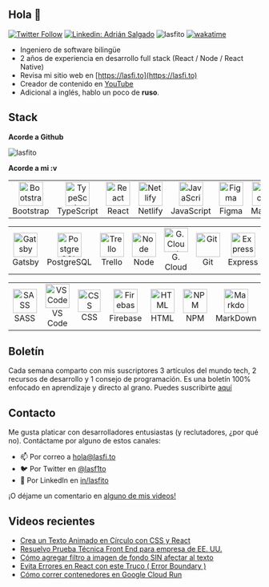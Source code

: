 
## Hola 👋

[![Twitter Follow](https://img.shields.io/twitter/follow/_staticvoid?label=Follow)](https://twitter.com/lasf1to)
[![Linkedin: Adrián Salgado](https://img.shields.io/badge/-Adrian%20Salgado-blue?style=flat-square&logo=Linkedin&logoColor=white&link=https://www.linkedin.com/in/lasfito/)](https://www.linkedin.com/in/lasfito)
<img src="https://komarev.com/ghpvc/?username=lasfito&label=Profile%20views&color=0e75b6&style=flat" alt="lasfito" /> 
[![wakatime](https://wakatime.com/badge/user/5f64052e-88c6-4b16-a87a-e9f52142e69a.svg)](https://wakatime.com/@5f64052e-88c6-4b16-a87a-e9f52142e69a)



  - Ingeniero de software bilingüe
  - 2 años de experiencia en desarrollo full stack (React / Node / React Native)
  - Revisa mi sitio web en [https://lasfi.to](https://lasfi.to)
  - Creador de contenido en [YouTube](https://www.youtube.com/channel/UCwfeUZwjfNsIFqFURiqkLSw)
  -  Adicional a inglés, hablo un poco de **ruso**.





<!-- Estadísticas

[![Lasfitos's GitHub stats](https://github-readme-stats.vercel.app/api?username=lasfito&hide=prs,issues,contribs&count_private=true&show_icons=true&theme=vue_dark&locale=es&hide_title=false&include_all_commits=true&custom_title=numericos)](https://github.com/anuraghazra/github-readme-stats)
-->

 
  

## Stack


**Acorde a Github**

<img align="center" src="https://github-readme-stats.vercel.app/api/top-langs?username=lasfito&show_icons=true&hide=html&locale=es&layout=compact&custom_title=" alt="lasfito" /> 

<!--[![willianrod's wakatime stats](https://github-readme-stats.vercel.app/api/wakatime?username=lasfito)](https://github.com/anuraghazra/github-readme-stats)
-->



**Acorde a mi :v**

<table >
  <tr>
    <td align="center" width="96"> 
        <img src="https://cdn.jsdelivr.net/gh/devicons/devicon/icons/bootstrap/bootstrap-plain.svg" width="48" height="48" alt="Bootstrap" />
      <br>Bootstrap
    </td>   
    <td align="center" width="96">
        <img src="https://cdn.jsdelivr.net/gh/devicons/devicon/icons/typescript/typescript-original.svg" width="48" height="48" alt="TypeScript" />
      <br>TypeScript
    </td>
    <td align="center" width="96">
        <img src="https://cdn.jsdelivr.net/gh/devicons/devicon/icons/react/react-original.svg" width="48" height="48" alt="React" />
      <br>React
    </td>
    <td align="center" width="96">
        <img src="https://www.netlify.com/v3/img/components/logomark.png" width="48" height="48" alt="Netlify" />
      <br>Netlify
    </td>
    <td align="center" width="96">
        <img src="https://cdn.jsdelivr.net/gh/devicons/devicon/icons/javascript/javascript-original.svg" width="48" height="48" alt="JavaScript" />
      <br>JavaScript
    </td>
    <td align="center" width="96">
        <img src="https://cdn.jsdelivr.net/gh/devicons/devicon/icons/figma/figma-original.svg" width="48" height="48" alt="Figma" />
      <br>Figma
    </td>
    <td align="center" width="96">
        <img src="https://cdn.jsdelivr.net/gh/devicons/devicon/icons/apple/apple-original.svg" width="48" height="48" alt="MacOs" />
      <br>MacOs
    </td>
  </tr>
  </table>
  <table >
  <tr>
    <td align="center" width="96">
        <img src="https://cdn.jsdelivr.net/gh/devicons/devicon/icons/gatsby/gatsby-plain.svg" width="48" height="48" alt="Gatsby" />
      <br>Gatsby
    </td>
    <td align="center" width="96">
        <img src="https://cdn.jsdelivr.net/gh/devicons/devicon/icons/postgresql/postgresql-plain.svg" width="48" height="48" alt="PostgreSQL" />
      <br>PostgreSQL
    </td>
    <td align="center"  width="96">
        <img src="https://cdn.jsdelivr.net/gh/devicons/devicon/icons/trello/trello-plain.svg" width="48" height="48" alt="Trello" />
      <br>Trello
    </td>
    <td align="center"  width="96">
        <img src="https://cdn.jsdelivr.net/gh/devicons/devicon/icons/nodejs/nodejs-original.svg" width="48" height="48" alt="Node" />
      <br>Node
    </td>
    <td align="center" width="96">
        <img src="https://cdn.jsdelivr.net/gh/devicons/devicon/icons/googlecloud/googlecloud-original.svg" width="48" height="48" alt="G. Cloud" />
      <br>G. Cloud
    </td>
    <td align="center"  width="96">
        <img src="https://cdn.jsdelivr.net/gh/devicons/devicon/icons/git/git-original.svg" width="48" height="48" alt="Git" />
      <br>Git
    </td>
    <td align="center" width="96">
        <img src="https://cdn.jsdelivr.net/gh/devicons/devicon/icons/express/express-original.svg" width="48" height="48" alt="Express" />
      <br>Express
    </td>
  </tr>
  </table>
  <table >
   <tr>
      <td align="center" width="96">
        <img src="https://cdn.jsdelivr.net/gh/devicons/devicon/icons/sass/sass-original.svg" width="48" height="48" alt="SASS" />
      <br>SASS
    </td>
    <td align="center" width="96">
        <img src="https://cdn.jsdelivr.net/gh/devicons/devicon/icons/vscode/vscode-original.svg" width="48" height="48" alt="VS Code" />
      <br>VS Code
    </td>
    <td align="center" width="96">
        <img src="https://cdn.jsdelivr.net/gh/devicons/devicon/icons/css3/css3-original.svg" width="45" height="45" alt="CSS" />
      <br>CSS
    </td>
    <td align="center" width="96">
        <img src="https://cdn.jsdelivr.net/gh/devicons/devicon/icons/firebase/firebase-plain.svg" width="48" height="48" alt="Firebase" />
      <br>Firebase
    </td>
    <td align="center" width="96">
        <img src="https://cdn.jsdelivr.net/gh/devicons/devicon/icons/html5/html5-original.svg" width="48" height="48" alt="HTML" />
      <br>HTML
    </td>
    <td align="center" width="96">
        <img src="https://cdn.jsdelivr.net/gh/devicons/devicon/icons/npm/npm-original-wordmark.svg" width="48" height="48" alt="NPM" />
      <br >NPM
    </td>
     <td align="center" width="96"> 
        <img src="https://cdn.jsdelivr.net/gh/devicons/devicon/icons/markdown/markdown-original.svg" width="48" height="48" alt="Markdown" />
      <br>MarkDown
    </td>
  </tr>
    
</table>



## Boletín

Cada semana comparto con mis suscriptores 3 artículos del mundo tech, 2 recursos de desarrollo y 1 consejo de programación. 
Es una boletín 100% enfocado en aprendizaje y directo al grano. 
Puedes suscribirte <a href="http://1-2-3.lasfi.to"  target="blank"> aquí </a>

## Contacto

Me gusta platicar con desarrolladores entusiastas (y reclutadores, ¿por qué no). 
Contáctame por alguno de estos canales:

- 📫 Por correo a <a href='mailto:hola@lasfi.to '> hola@lasfi.to</a>
- 🐦 Por Twitter en  <a href="https://twitter.com/lasf1to" target="blank"> @lasf1to</a>
- 🤵 Por LinkedIn en <a href="https://www.linkedin.com/in/lasfito/"> in/lasfito </a>

¡O déjame un comentario en <a href="https://www.youtube.com/channel/UCwfeUZwjfNsIFqFURiqkLSw"> alguno de mis videos! </a> 


## Videos recientes
<!-- BLOG-POST-LIST:START -->
- [Crea un Texto Animado en Círculo con CSS y React](https://www.youtube.com/watch?v=SxcnmmoioN8)
- [Resuelvo Prueba Técnica Front End para empresa de EE. UU.](https://www.youtube.com/watch?v=-xbe8Fw1-d0)
- [Cómo agregar filtro a imagen de fondo SIN afectar al texto](https://www.youtube.com/watch?v=RUA_x_R5Eng)
- [Evita Errores en React con este Truco ( Error Boundary )](https://www.youtube.com/watch?v=AkFrnjI3jv0)
- [Cómo correr contenedores en Google Cloud Run](https://www.youtube.com/watch?v=TVm_Qaw41HU)
<!-- BLOG-POST-LIST:END -->











  
